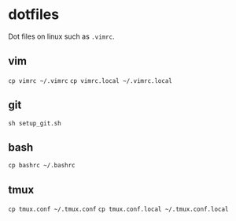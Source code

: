 # dotfiles
Dot files on linux such as `.vimrc`.

## vim
`cp vimrc ~/.vimrc`
`cp vimrc.local ~/.vimrc.local`

## git
`sh setup_git.sh`

## bash
`cp bashrc ~/.bashrc`

## tmux
`cp tmux.conf ~/.tmux.conf`
`cp tmux.conf.local ~/.tmux.conf.local`

